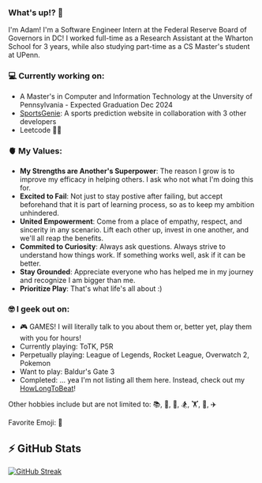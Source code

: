 ### What's up!? 👋

I'm Adam! I'm a Software Engineer Intern at the Federal Reserve Board of Governors in DC! I worked full-time as a Research Assistant at the Wharton School for 3 years, while also studying part-time as a CS Master's student at UPenn.

### 💻 Currently working on:
- A Master's in Computer and Information Technology at the Unversity of Pennsylvania - Expected Graduation Dec 2024
- [SportsGenie](https://sportsgenie.co/): A sports prediction website in collaboration with 3 other developers
- Leetcode 😵‍💫

### 🫀 My Values:
- **My Strengths are Another's Superpower**: The reason I grow is to improve my efficacy in helping others. I ask who not what I'm doing this for.
- **Excited to Fail**: Not just to stay postive after failing, but accept beforehand that it is part of learning process, so as to keep my ambition unhindered.
- **United Empowerment**: Come from a place of empathy, respect, and sincerity in any scenario. Lift each other up, invest in one another, and we'll all reap the benefits.
- **Commited to Curiosity**: Always ask questions. Always strive to understand how things work. If something works well, ask if it can be better. 
- **Stay Grounded**: Appreciate everyone who has helped me in my journey and recognize I am bigger than me.
- **Prioritize Play**: That's what life's all about :) 

### 🤓 I geek out on:
- 🎮 GAMES! I will literally talk to you about them or, better yet, play them with you for hours!
- Currently playing: ToTK, P5R
- Perpetually playing: League of Legends, Rocket League, Overwatch 2, Pokemon
- Want to play: Baldur's Gate 3
- Completed: ... yea I'm not listing all them here. Instead, check out my [HowLongToBeat](https://howlongtobeat.com/user/adstr/games/completed)!

Other hobbies include but are not limited to: 📚, 🍳, 🏐, 🏂, 🏋️, 🥾, ✈️

Favorite Emoji: 🧌

## ⚡️ GitHub Stats
[![GitHub Streak](https://streak-stats.demolab.com?user=ad-str&theme=monokai&mode=weekly)](https://git.io/streak-stats)
